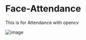 # Face-Attendance
This is for Attendance with opencv 

![image](https://github.com/user-attachments/assets/d33a81bf-6ec7-488e-85c9-32c94b079f46)
